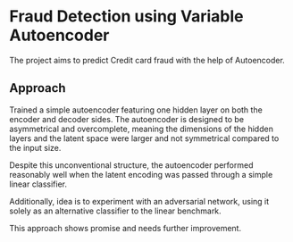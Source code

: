 # Fraud Detection using Variable Autoencoder

The project aims to predict Credit card fraud with the help of Autoencoder.


## Approach

Trained a simple autoencoder featuring one hidden layer on both the encoder and decoder sides. 
The autoencoder is designed to be asymmetrical and overcomplete, meaning the dimensions of the hidden layers and the latent space were larger and not symmetrical compared to the input size. 

Despite this unconventional structure, the autoencoder performed reasonably well when the latent encoding was passed through a simple linear classifier. 

Additionally, idea is to experiment with an adversarial network, using it solely as an alternative classifier to the linear benchmark. 

This approach shows promise and needs further improvement.



